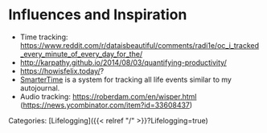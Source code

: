 # Influences and Inspiration

 - Time tracking: https://www.reddit.com/r/dataisbeautiful/comments/radi1e/oc_i_tracked_every_minute_of_every_day_for_the/
 - http://karpathy.github.io/2014/08/03/quantifying-productivity/
 - https://howisfelix.today/?
 - [SmarterTime](https://www.smartertime.com/index.html) is a system for
   tracking all life events similar to my autojournal.
 - Audio tracking: https://roberdam.com/en/wisper.html (https://news.ycombinator.com/item?id=33608437)

Categories: [Lifelogging]({{< relref "/" >}}?Lifelogging=true)